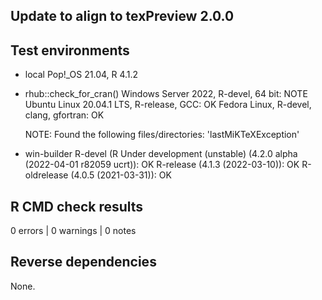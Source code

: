 ## Update to align to texPreview 2.0.0

## Test environments
* local Pop!_OS 21.04, R 4.1.2
* rhub::check_for_cran() 
    Windows Server 2022, R-devel, 64 bit:       NOTE
    Ubuntu Linux 20.04.1 LTS, R-release, GCC:   OK
    Fedora Linux, R-devel, clang, gfortran:     OK
    
    NOTE: 
    Found the following files/directories:
      'lastMiKTeXException'
* win-builder
    R-devel (R Under development (unstable) (4.2.0 alpha (2022-04-01 r82059 ucrt)): OK
    R-release (4.1.3 (2022-03-10)):             OK
    R-oldrelease (4.0.5 (2021-03-31)):          OK 

## R CMD check results

0 errors | 0 warnings | 0 notes

## Reverse dependencies

None.
